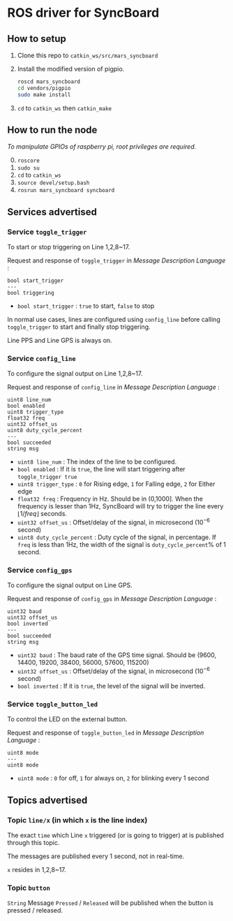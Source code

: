 # ROS driver for SyncBoard

## How to setup

1. Clone this repo to `catkin_ws/src/mars_syncboard`

2. Install the modified version of pigpio.

   ```bash
   roscd mars_syncboard
   cd vendors/pigpio
   sudo make install
   ```

3. `cd` to `catkin_ws` then `catkin_make`

## How to run the node

*To manipulate GPIOs of raspberry pi, root privileges are required.*

0. `roscore`
1. `sudo su`
2. `cd` to `catkin_ws`
3. `source devel/setup.bash`
4. `rosrun mars_syncboard syncboard`

## Services advertised

### Service `toggle_trigger`

To start or stop triggering on Line 1,2,8~17.

Request and response of `toggle_trigger` in *Message Description Language* :

```
bool start_trigger
---
bool triggering
```

* `bool start_trigger` : `true` to start, `false` to stop

In normal use cases, lines are configured using `config_line` before calling `toggle_trigger` to start and finally stop triggering.

Line PPS and Line GPS is always on.

### Service `config_line`

To configure the signal output on Line 1,2,8~17.

Request and response of `config_line` in *Message Description Language* :

```
uint8 line_num
bool enabled
uint8 trigger_type
float32 freq
uint32 offset_us
uint8 duty_cycle_percent
---
bool succeeded
string msg
```

* `uint8 line_num` : The index of the line to be configured.
* `bool enabled` : If it is `true`, the line will start triggering after `toggle_trigger true`
* `uint8 trigger_type` : `0` for Rising edge, `1` for Falling edge, `2` for Either edge
* `float32 freq` : Frequency in Hz. Should be in (0,1000]. When the frequency is lesser than 1Hz, SyncBoard will try to trigger the line every $\lfloor 1/freq \rfloor$ seconds.
* `uint32 offset_us` : Offset/delay of the signal, in microsecond ($10^{-6}$ second)
* `uint8 duty_cycle_percent` : Duty cycle of the signal, in percentage. If `freq` is less than 1Hz, the width of the signal is `duty_cycle_percent`% of 1 second.

### Service `config_gps`

To configure the signal output on Line GPS.

Request and response of `config_gps` in *Message Description Language* :

```
uint32 baud
uint32 offset_us
bool inverted
---
bool succeeded
string msg
```

* `uint32 baud` : The baud rate of the GPS time signal. Should be (9600, 14400, 19200, 38400, 56000, 57600, 115200)
* `uint32 offset_us` :  Offset/delay of the signal, in microsecond ($10^{-6}$ second)
* `bool inverted` : If it is `true`, the level of the signal will be inverted.

### Service `toggle_button_led`

To control the LED on the external button.

Request and response of `toggle_button_led` in *Message Description Language* :

```
uint8 mode
---
uint8 mode
```

* `uint8 mode` : `0` for off, `1` for always on, `2` for blinking every 1 second

## Topics advertised

### Topic `line/x` (in which `x` is the line index)

The exact `time` which Line `x` triggered (or is going to trigger) at is published through this topic.

The messages are published every 1 second, not in real-time.

`x` resides in 1,2,8~17.

### Topic `button`

`String` Message `Pressed` / `Released` will be published when the button is pressed / released.
